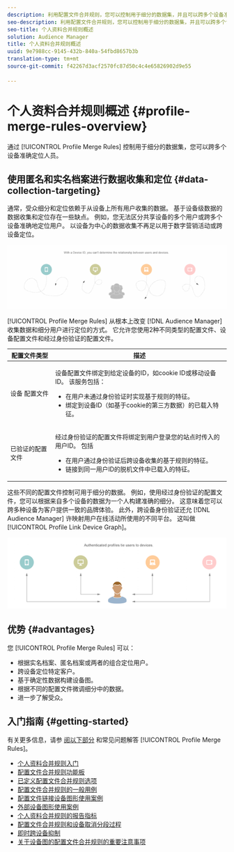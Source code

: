 ```yaml
---
description: 利用配置文件合并规则，您可以控制用于细分的数据集，并且可以跨多个设备准确定位人员。
seo-description: 利用配置文件合并规则，您可以控制用于细分的数据集，并且可以跨多个设备准确定位人员。
seo-title: 个人资料合并规则概述
solution: Audience Manager
title: 个人资料合并规则概述
uuid: 9e7988cc-9145-432b-840a-54fbd8657b3b
translation-type: tm+mt
source-git-commit: f42267d3acf2570fc87d50c4c4e65826902d9e55

---
```



# 个人资料合并规则概述 {#profile-merge-rules-overview}

通过 [!UICONTROL Profile Merge Rules] 控制用于细分的数据集，您可以跨多个设备准确定位人员。

## 使用匿名和实名档案进行数据收集和定位 {#data-collection-targeting}

通常，受众细分和定位依赖于从设备上所有用户收集的数据。 基于设备级数据的数据收集和定位存在一些缺点。 例如，您无法区分共享设备的多个用户或跨多个设备准确地定位用户。 以设备为中心的数据收集不再足以用于数字营销活动或跨设备定位。

![](assets/unauthenticated2.png)

[!UICONTROL Profile Merge Rules] 从根本上改变 [!DNL Audience Manager] 收集数据和细分用户进行定位的方式。 它允许您使用2种不同类型的配置文件、设备配置文件和经过身份验证的配置文件。

<table id="table_CE98C0E32A964B27804736A896233869"> 
 <thead> 
  <tr> 
   <th colname="col1" class="entry"> 配置文件类型 </th> 
   <th colname="col2" class="entry"> 描述 </th> 
  </tr> 
 </thead>
 <tbody> 
  <tr> 
   <td colname="col1"> 设备 配置文件 </td> 
   <td colname="col2"> <p>设备配置文件绑定到给定设备的ID，如cookie ID或移动设备ID。 该服务包括： </p> <p>
     <ul id="ul_0420875DE65E44FFAC76E0DD205CFEC4"> 
      <li id="li_044AD85C644A41FB8EF48164BAC0CE34">在用户未通过身份验证时实现基于规则的特征。 </li> 
      <li id="li_984D9790A6984139AFCFC2DFE4DF1BFC">绑定到设备ID（如基于cookie的第三方数据）的已载入特征。 </li>
     </ul> </p> </td>
  </tr>
  <tr> 
   <td colname="col1"> 已验证的配置文件 </td> 
   <td colname="col2"> <p>经过身份验证的配置文件将绑定到用户登录您的站点时传入的用户ID。 包括 </p>
    <ul id="ul_18319CAA875148DBAE095134D42637B3"> 
     <li id="li_E24BD33E049849E5A594B0750F530475">在用户通过身份验证后跨设备收集的基于规则的特征。 </li>
     <li id="li_531AC9E0EC9D45108457FEC8E8D4E66C">链接到同一用户ID的脱机文件中已载入的特征。 </li>
    </ul> </td>
  </tr>
 </tbody>
</table>

这些不同的配置文件控制可用于细分的数据。 例如，使用经过身份验证的配置文件，您可以根据来自多个设备的数据为一个人构建准确的细分。 这意味着您可以跨多种设备为客户提供一致的品牌体验。 此外，跨设备身份验证还允 [!DNL Audience Manager] 许映射用户在线活动所使用的不同平台。 这叫做 [!UICONTROL Profile Link Device Graph]。

![](assets/authenticated2.png)

## 优势 {#advantages}

您 [!UICONTROL Profile Merge Rules] 可以：

* 根据实名档案、匿名档案或两者的组合定位用户。
* 跨设备定位特定客户。
* 基于确定性数据构建设备图。
* 根据不同的配置文件微调细分中的数据。
* 进一步了解受众。

## 入门指南 {#getting-started}

有关更多信息，请参 [阅以下部分](../../faq/faq-profile-merge.md) 和常见问题解答 [!UICONTROL Profile Merge Rules]。

* [个人资料合并规则入门](/help/using/features/profile-merge-rules/merge-rules-start.md)
* [配置文件合并规则功能板](/help/using/features/profile-merge-rules/merge-rules-dashboard.md)
* [已定义配置文件合并规则选项](/help/using/features/profile-merge-rules/merge-rule-definitions.md)
* [配置文件合并规则的一般用例](/help/using/features/profile-merge-rules/merge-rule-targeting-options.md)
* [配置文件链接设备图形使用案例](/help/using/features/profile-merge-rules/profile-link-use-case.md)
* [外部设备图形使用案例](/help/using/features/profile-merge-rules/external-graph-use-cases.md)
* [个人资料合并规则的报告指标](/help/using/features/profile-merge-rules/profile-link-metrics.md)
* [配置文件合并规则和设备取消分段过程](/help/using/features/profile-merge-rules/merge-rule-unsegment.md)
* [即时跨设备抑制](/help/using/features/profile-merge-rules/instant-cross-device-suppression.md)
* [关于设备图的配置文件合并规则的重要注意事项](/help/using/features/profile-merge-rules/considerations-pmr-device-graph.md)
